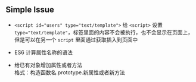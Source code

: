 ## Simple Issue

* `<script id="users" type="text/template">`
给 `<script>` 设置 `type="text/template"`，标签里面的内容不会被执行，也不会显示在页面上，但是可以在另一个 `script` 里面通过获取插入到页面中

* ES6 计算属性名称的语法

* 给已有对象增加属性或者方法  
  格式：构造函数名.prototype.新属性或者新方法